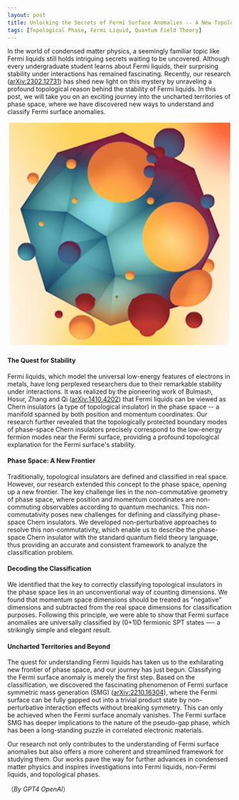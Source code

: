 ```yaml
---
layout: post
title: Unlocking the Secrets of Fermi Surface Anomalies -- A New Topological Perspective
tags: [Topological Phase, Fermi Liquid, Quantum Field Theory]
---
```


In the world of condensed matter physics, a seemingly familiar topic like Fermi liquids still holds intriguing secrets waiting to be uncovered. Although every undergraduate student learns about Fermi liquids, their surprising stability under interactions has remained fascinating. Recently, our research ([arXiv:2302.12731](https://arxiv.org/abs/2302.12731)) has shed new light on this mystery by unraveling a profound topological reason behind the stability of Fermi liquids. In this post, we will take you on an exciting journey into the uncharted territories of phase space, where we have discovered new ways to understand and classify Fermi surface anomalies.

![Abstract art of Fermi surface.](/assets/img/figures/fermi_surface.png)

#### The Quest for Stability

Fermi liquids, which model the universal low-energy features of electrons in metals, have long perplexed researchers due to their remarkable stability under interactions. It was realized by the pioneering work of Bulmash, Hosur, Zhang and Qi ([arXiv:1410.4202](https://arxiv.org/abs/1410.4202)) that Fermi liquids can be viewed as Chern insulators (a type of topological insulator) in the phase space -- a manifold spanned by both position and momentum coordinates. Our research further revealed that the topologically protected boundary modes of phase-space Chern insulators precisely correspond to the low-energy fermion modes near the Fermi surface, providing a profound topological explanation for the Fermi surface's stability.


#### Phase Space: A New Frontier

Traditionally, topological insulators are defined and classified in real space. However, our research extended this concept to the phase space, opening up a new frontier. The key challenge lies in the non-commutative geometry of phase space, where position and momentum coordinates are non-commuting observables according to quantum mechanics. This non-commutativity poses new challenges for defining and classifying phase-space Chern insulators. We developed non-perturbative approaches to resolve this non-commutativity, which enable us to describe the phase-space Chern insulator with the standard quantum field theory language, thus providing an accurate and consistent framework to analyze the classification problem.

#### Decoding the Classification

We identified that the key to correctly classifying topological insulators in the phase space lies in an unconventional way of counting dimensions. We found that momentum space dimensions should be treated as "negative" dimensions and subtracted from the real space dimensions for classification purposes. Following this principle, we were able to show that Fermi surface anomalies are universally classified by (0+1)D fermionic SPT states —- a strikingly simple and elegant result.


#### Uncharted Territories and Beyond

The quest for understanding Fermi liquids has taken us to the exhilarating new frontier of phase space, and our journey has just begun. Classifying the Fermi surface anomaly is merely the first step. Based on the classification, we discovered the fascinating phenomenon of Fermi surface symmetric mass generation (SMG) ([arXiv:2210.16304](https://arxiv.org/abs/2210.16304)), where the Fermi surface can be fully gapped out into a trivial product state by non-perturbative interaction effects without breaking symmetry. This can only be achieved when the Fermi surface anomaly vanishes. The Fermi surface SMG has deeper implications to the nature of the pseudo-gap phase, which has been a long-standing puzzle in correlated electronic materials. 


Our research not only contributes to the understanding of Fermi surface anomalies but also offers a more coherent and streamlined framework for studying them. Our works pave the way for further advances in condensed matter physics and inspires investigations into Fermi liquids, non-Fermi liquids, and topological phases.

（*By GPT4 OpenAI*）

